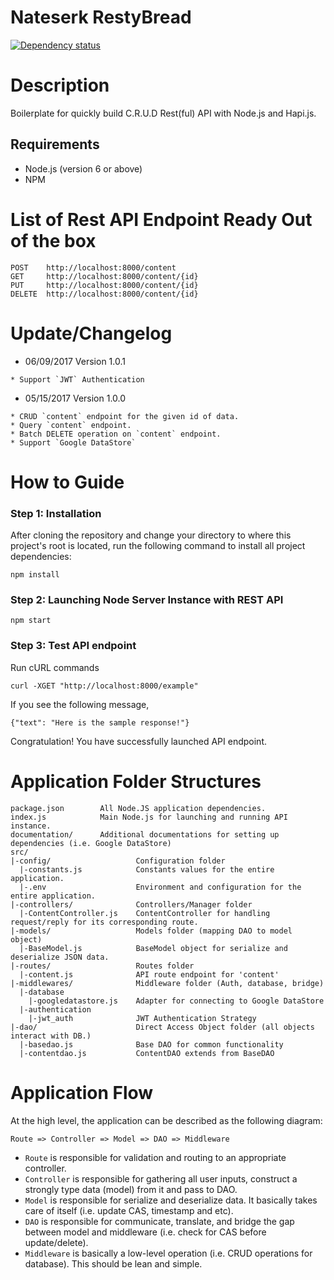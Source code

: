 # Nateserk RestyBread

[![Dependency status](https://david-dm.org/boyserk84/nateserk_restybread.svg)](https://david-dm.org/boyserk84/nateserk_restybread)

# Description
Boilerplate for quickly build C.R.U.D Rest(ful) API with Node.js and Hapi.js.

## Requirements
* Node.js (version 6 or above)
* NPM

# List of Rest API Endpoint Ready Out of the box
```
POST    http://localhost:8000/content
GET     http://localhost:8000/content/{id}
PUT     http://localhost:8000/content/{id}
DELETE  http://localhost:8000/content/{id}
```

# Update/Changelog

* 06/09/2017 Version 1.0.1
```
* Support `JWT` Authentication
```

* 05/15/2017 Version 1.0.0
```
* CRUD `content` endpoint for the given id of data.
* Query `content` endpoint.
* Batch DELETE operation on `content` endpoint.
* Support `Google DataStore`
```

# How to Guide
### Step 1: Installation
After cloning the repository and change your directory to where this project's root is located,
run the following command to install all project dependencies:
```
npm install
```

### Step 2: Launching Node Server Instance with REST API
```
npm start
```

### Step 3: Test API endpoint
Run cURL commands
```
curl -XGET "http://localhost:8000/example"
```

If you see the following message,
```
{"text": "Here is the sample response!"}
```

Congratulation! You have successfully launched API endpoint.


# Application Folder Structures

```
package.json        All Node.JS application dependencies.
index.js            Main Node.js for launching and running API instance.
documentation/      Additional documentations for setting up dependencies (i.e. Google DataStore)
src/    
|-config/                   Configuration folder
  |-constants.js            Constants values for the entire application.
  |-.env                    Environment and configuration for the entire application.
|-controllers/              Controllers/Manager folder
  |-ContentController.js    ContentController for handling request/reply for its corresponding route.
|-models/                   Models folder (mapping DAO to model object)
  |-BaseModel.js            BaseModel object for serialize and deserialize JSON data.
|-routes/                   Routes folder
  |-content.js              API route endpoint for 'content'
|-middlewares/              Middleware folder (Auth, database, bridge)
  |-database
    |-googledatastore.js    Adapter for connecting to Google DataStore
  |-authentication
    |-jwt_auth              JWT Authentication Strategy
|-dao/                      Direct Access Object folder (all objects interact with DB.)
  |-basedao.js              Base DAO for common functionality
  |-contentdao.js           ContentDAO extends from BaseDAO
```

# Application Flow
At the high level, the application can be described as the following diagram:
```
Route => Controller => Model => DAO => Middleware
```

* `Route` is responsible for validation and routing to an appropriate controller.
* `Controller` is responsible for gathering all user inputs, construct a strongly type data (model) from it and pass to DAO.
* `Model` is responsible for serialize and deserialize data. It basically takes care of itself (i.e. update CAS, timestamp and etc).
* `DAO` is responsible for communicate, translate, and bridge the gap between model and middleware (i.e. check for CAS before update/delete).
* `Middleware` is basically a low-level operation (i.e. CRUD operations for database). This should be lean and simple.
